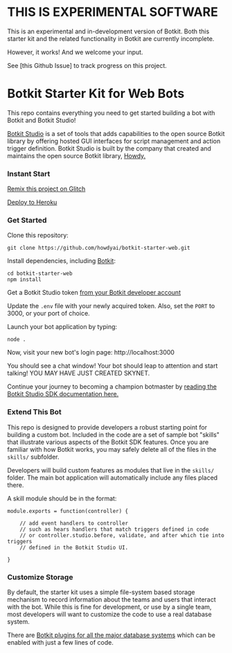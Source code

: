 # THIS IS EXPERIMENTAL SOFTWARE

This is an experimental and in-development version of Botkit. Both this starter kit and the related functionality in Botkit are currently incomplete.

However, it works! And we welcome your input.

See [this Github Issue] to track progress on this project.

# Botkit Starter Kit for Web Bots

This repo contains everything you need to get started building a bot with Botkit and Botkit Studio!

[Botkit Studio](https://studio.botkit.ai/signup?code=webstarter) is a set of tools that adds capabilities
to the open source Botkit library by offering hosted GUI interfaces for script
management and action trigger definition. Botkit Studio is built by the company
that created and maintains the open source Botkit library, [Howdy.](https://howdy.ai)

### Instant Start

[Remix this project on Glitch](https://glitch.com/edit/#!/import/github/howdyai/botkit-starter-web)

[Deploy to Heroku](https://heroku.com/deploy?template=https://github.com/howdyai/botkit-starter-web/master)

### Get Started

Clone this repository:

`git clone https://github.com/howdyai/botkit-starter-web.git`

Install dependencies, including [Botkit](https://github.com/howdyai/botkit):

```
cd botkit-starter-web
npm install
```

Get a Botkit Studio token [from your Botkit developer account](https://studio.botkit.ai/)

Update the `.env` file with your newly acquired token. Also, set the `PORT` to 3000, or your port of choice.

Launch your bot application by typing:

`node .`

Now, visit your new bot's login page: http://localhost:3000

You should see a chat window! Your bot should leap to attention and start talking! YOU MAY HAVE JUST CREATED SKYNET.

Continue your journey to becoming a champion botmaster by [reading the Botkit Studio SDK documentation here.](https://github.com/howdyai/botkit/blob/master/docs/readme-studio.md)

### Extend This Bot

This repo is designed to provide developers a robust starting point for building a custom bot. Included in the code are a set of sample bot "skills" that illustrate various aspects of the Botkit SDK features.  Once you are familiar with how Botkit works, you may safely delete all of the files in the `skills/` subfolder.

Developers will build custom features as modules that live in the `skills/` folder. The main bot application will automatically include any files placed there.

A skill module should be in the format:

```
module.exports = function(controller) {

    // add event handlers to controller
    // such as hears handlers that match triggers defined in code
    // or controller.studio.before, validate, and after which tie into triggers
    // defined in the Botkit Studio UI.

}
```

### Customize Storage

By default, the starter kit uses a simple file-system based storage mechanism to
record information about the teams and users that interact with the bot. While
this is fine for development, or use by a single team, most developers will want
to customize the code to use a real database system.

There are [Botkit plugins for all the major database systems](https://github.com/howdyai/botkit/blob/master/docs/readme-middlewares.md#storage-modules) which can be enabled with just a few lines of code.
